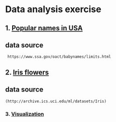 
# Data analysis exercise

## 1. [Popular names in USA](https://github.com/ZJW-92/data_analysis_ex/blob/main/popular%20names%20in%20USA.ipynb)

## data source 
```
 https://www.ssa.gov/oact/babynames/limits.html
```

##  2. [Iris flowers](https://github.com/ZJW-92/data_analysis_ex/blob/main/iris%20_flower.ipynb)

## data source 
```
(http://archive.ics.uci.edu/ml/datasets/Iris)
```

###  3. [Visualization](https://github.com/ZJW-92/data_analysis_ex/blob/main/Visualization%20.ipynb)


